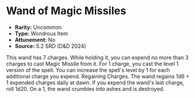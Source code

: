 # Wand of Magic Missiles

- **Rarity:** Uncommon
- **Type:** Wondrous Item
- **Attunement:** No
- **Source:** 5.2 SRD (D&D 2024)

This wand has 7 charges. While holding it, you can expend no more than 3 charges to cast Magic Missile from it. For 1 charge, you cast the level 1 version of the spell. You can increase the spell's level by 1 for each additional charge you expend. Regaining Charges. The wand regains 1d6 + 1 expended charges daily at dawn. If you expend the wand's last charge, roll 1d20. On a 1, the wand crumbles into ashes and is destroyed.
